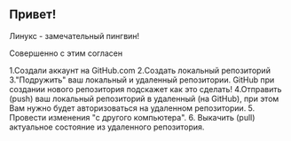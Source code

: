## Привет!

Линукс - замечательный пингвин!

Совершенно с этим согласен

1.Создали аккаунт на GitHub.com
2.Создать локальный репозиторий
3."Подружить" ваш локальный и удаленный репозитории. GitHub при создании нового репозитория подскажет как это сделать!
4.Отправить (push) ваш локальный репозиторий в удаленный (на GitHub), при этом Вам нужно будет авторизоваться на удаленном репозитории.
5. Провести изменения "с другого компьютера".
6. Выкачить (pull) актуальное состояние из удаленного репозитория.

